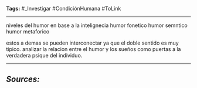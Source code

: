 **Tags:** #_Investigar 
#CondiciónHumana #ToLink 
- - -
niveles del humor en base a la intelignecia
humor fonetico
humor semntico
humor metaforico

estos a demas se pueden interconectar ya que el doble sentido es muy tipico.
 analizar la relacion entre el humor y los sueños como puertas a la verdadera psique del individuo.
- - - 
## ***Sources:***